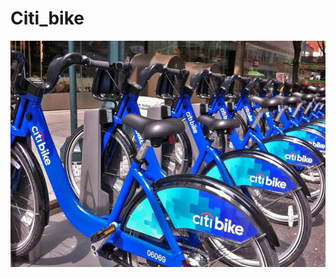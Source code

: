 # Citi_bike
![Image of citi bikes](https://github.com/pessuman/Citi_bike/blob/master/Images/citi-bike-station-bikes.jpg)
